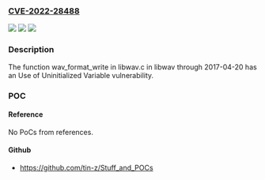 ### [CVE-2022-28488](https://cve.mitre.org/cgi-bin/cvename.cgi?name=CVE-2022-28488)
![](https://img.shields.io/static/v1?label=Product&message=n%2Fa&color=blue)
![](https://img.shields.io/static/v1?label=Version&message=n%2Fa&color=blue)
![](https://img.shields.io/static/v1?label=Vulnerability&message=n%2Fa&color=brighgreen)

### Description

The function wav_format_write in libwav.c in libwav through 2017-04-20 has an Use of Uninitialized Variable vulnerability.

### POC

#### Reference
No PoCs from references.

#### Github
- https://github.com/tin-z/Stuff_and_POCs

